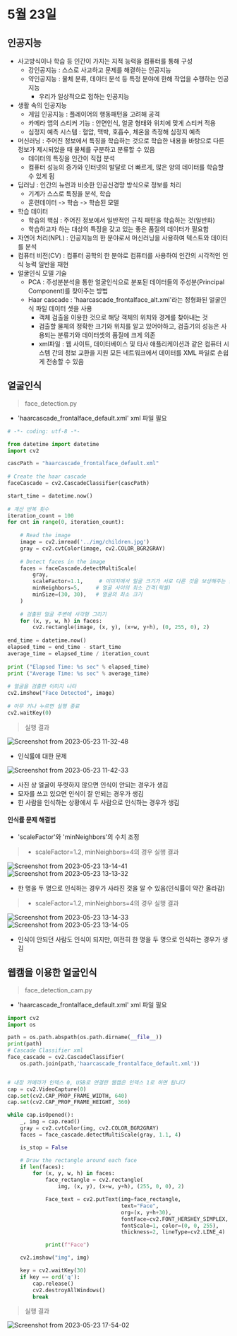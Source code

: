 # 5월 23일

## 인공지능
- 사고방식이나 학습 등 인간이 가지는 지적 능력을 컴퓨터를 통해 구성
  - 강인공지능 : 스스로 사고하고 문제를 해결하는 인공지능
  - 약인공지능 : 물체 분류, 데이터 분석 등 특정 분야에 한해 작업을 수행하는 인공지능
    - 우리가 일상적으로 접하는 인공지능
- 생활 속의 인공지능
  - 게임 인공지능 : 플레이어의 행동패턴을 고려해 공격
  - 카메라 앱의 스티커 기능 : 안면인식, 얼굴 형태와 위치에 맞게 스티커 적용
  - 심정지 예측 시스템 : 혈압, 맥박, 호흡수, 체온을 측정해 심정지 예측
- 머신러닝 : 주어진 정보에서 특징을 학습하는 것으로 학습한 내용을 바탕으로 다른 정보가 제시되었을 때 물체를 구분하고 분류할 수 있음
  - 데이터의 특징을 인간이 직접 분석
  - 컴퓨터 성능의 증가와 인터넷의 발달로 더 빠르게, 많은 양의 데이터를 학습할 수 있게 됨
- 딥러닝 : 인간의 뉴런과 비슷한 인공신경망 방식으로 정보를 처리 
  - 기계가 스스로 특징을 분석, 학습
  - 훈련데이터 -> 학습 -> 학습된 모델
- 학습 데이터
  - 학습의 핵심 : 주어진 정보에서 일반적인 규칙 패턴을 학습하는 것(일반화) 
  - 학습하고자 하는 대상의 특징을 갖고 있는 좋은 품질의 데이터가 필요함
- 자연어 처리(NPL) : 인공지능의 한 분야로서 머신러닝을 사용하여 텍스트와 데이터를 분석
- 컴퓨터 비전(CV) : 컴퓨터 공학의 한 분야로 컴퓨터를 사용하여 인간의 시각적인 인식 능력 일반을 재현
- 얼굴인식 모델 기술
  - PCA : 주성분분석을 통한 얼굴인식으로 분포된 데이터들의 주성분(Principal Component)를 찾아주는 방법 
  - Haar cascade : 'haarcascade_frontalface_alt.xml'라는 정형화된 얼굴인식 파일 데이터 셋을 사용 
    - 객체 검출을 이용한 것으로 해당 객체의 위치와 경계를 찾아내는 것
    - 검출할 물체의 정확한 크기와 위치를 알고 있어야하고, 검출기의 성능은 사용되는 분류기와 데이터셋의 품질에 크게 의존
    - xml파일 : 웹 사이트, 데이터베이스 및 타사 애플리케이션과 같은 컴퓨터 시스템 간의 정보 교환을 지원 모든 네트워크에서 데이터를 XML 파일로 손쉽게 전송할 수 있음

## 얼굴인식
> face_detection.py
- 'haarcascade_frontalface_default.xml' xml 파일 필요
```python
# -*- coding: utf-8 -*-

from datetime import datetime
import cv2

cascPath = "haarcascade_frontalface_default.xml"
 
# Create the haar cascade
faceCascade = cv2.CascadeClassifier(cascPath)

start_time = datetime.now()
 
# 계산 반복 횟수
iteration_count = 100
for cnt in range(0, iteration_count):
 
    # Read the image
    image = cv2.imread('../img/children.jpg')
    gray = cv2.cvtColor(image, cv2.COLOR_BGR2GRAY)
 
    # Detect faces in the image
    faces = faceCascade.detectMultiScale(
        gray,
        scaleFactor=1.1,     # 이미지에서 얼굴 크기가 서로 다른 것을 보상해주는 값
        minNeighbors=5,     # 얼굴 사이의 최소 간격(픽셀)
        minSize=(30, 30),   # 얼굴의 최소 크기
    )
 
    # 검출된 얼굴 주변에 사각형 그리기
    for (x, y, w, h) in faces:
        cv2.rectangle(image, (x, y), (x+w, y+h), (0, 255, 0), 2)
 
end_time = datetime.now()
elapsed_time = end_time - start_time
average_time = elapsed_time / iteration_count
 
print ("Elapsed Time: %s sec" % elapsed_time)
print ("Average Time: %s sec" % average_time)
 
# 얼굴을 검출한 이미지 나타
cv2.imshow("Face Detected", image)
 
# 아무 키나 누르면 실행 종료
cv2.waitKey(0)
```
> 실행 결과

![Screenshot from 2023-05-23 11-32-48](https://github.com/ajhwan/OpenCV_study/assets/129160008/d3028292-38b4-4901-8bff-9b95442b3792)

- 인식률에 대한 문제

![Screenshot from 2023-05-23 11-42-33](https://github.com/ajhwan/OpenCV_study/assets/129160008/b1f5425c-6db2-4a36-b66b-382e94655a42)

- 사진 상 얼굴이 뚜렷하지 않으면 인식이 안되는 경우가 생김
- 모자를 쓰고 있으면 인식이 잘 안되는 경우가 생김
- 한 사람을 인식하는 상황에서 두 사람으로 인식하는 경우가 생김

#### 인식률 문제 해결법
- 'scaleFactor'와 'minNeighbors'의 수치 조정
> - scaleFactor=1.2, minNeighbors=4의 경우
> 실행 결과

![Screenshot from 2023-05-23 13-14-41](https://github.com/ajhwan/OpenCV_study/assets/129160008/f42eda8b-9d1c-42de-83a7-8e8d87a3d2e2)
![Screenshot from 2023-05-23 13-13-32](https://github.com/ajhwan/OpenCV_study/assets/129160008/4ce1b0d0-63c9-4d4f-88f8-974091d1d168)
- 한 명을 두 명으로 인식하는 경우가 사라진 것을 알 수 있음(인식률이 약간 올라감)

> - scaleFactor=1.2, minNeighbors=4의 경우
> 실행 결과

![Screenshot from 2023-05-23 13-14-33](https://github.com/ajhwan/OpenCV_study/assets/129160008/066997b1-3dce-48b7-a9eb-49b1648a3429)
![Screenshot from 2023-05-23 13-14-05](https://github.com/ajhwan/OpenCV_study/assets/129160008/61fc5e04-423b-470e-a32e-f433fced2645)
- 인식이 안되던 사람도 인식이 되지만, 여전히 한 명을 두 명으로 인식하는 경우가 생김

## 웹캠을 이용한 얼굴인식
> face_detection_cam.py
- 'haarcascade_frontalface_default.xml' xml 파일 필요
```python
import cv2
import os

path = os.path.abspath(os.path.dirname(__file__))
print(path)
# Cascade Classifier xml
face_cascade = cv2.CascadeClassifier(
    os.path.join(path,'haarcascade_frontalface_default.xml'))


# 내장 카메라가 인덱스 0, USB로 연결한 웹캠은 인덱스 1로 하면 됩니다
cap = cv2.VideoCapture(0)
cap.set(cv2.CAP_PROP_FRAME_WIDTH, 640)
cap.set(cv2.CAP_PROP_FRAME_HEIGHT, 360)

while cap.isOpened():
    _, img = cap.read()
    gray = cv2.cvtColor(img, cv2.COLOR_BGR2GRAY)
    faces = face_cascade.detectMultiScale(gray, 1.1, 4)

    is_stop = False

    # Draw the rectangle around each face
    if len(faces):
        for (x, y, w, h) in faces:
            face_rectangle = cv2.rectangle(
                img, (x, y), (x+w, y+h), (255, 0, 0), 2)

            Face_text = cv2.putText(img=face_rectangle,
                                    text="Face",
                                    org=(x, y+h+30),
                                    fontFace=cv2.FONT_HERSHEY_SIMPLEX,
                                    fontScale=1, color=(0, 0, 255),
                                    thickness=2, lineType=cv2.LINE_4)

            print(f"Face")

    cv2.imshow("img", img)

    key = cv2.waitKey(30)
    if key == ord('q'):
        cap.release()
        cv2.destroyAllWindows()
        break
```
> 실행 결과

![Screenshot from 2023-05-23 17-54-02](https://github.com/ajhwan/OpenCV_study/assets/129160008/bd810c09-d7d5-4791-bf96-324ad843a197)
